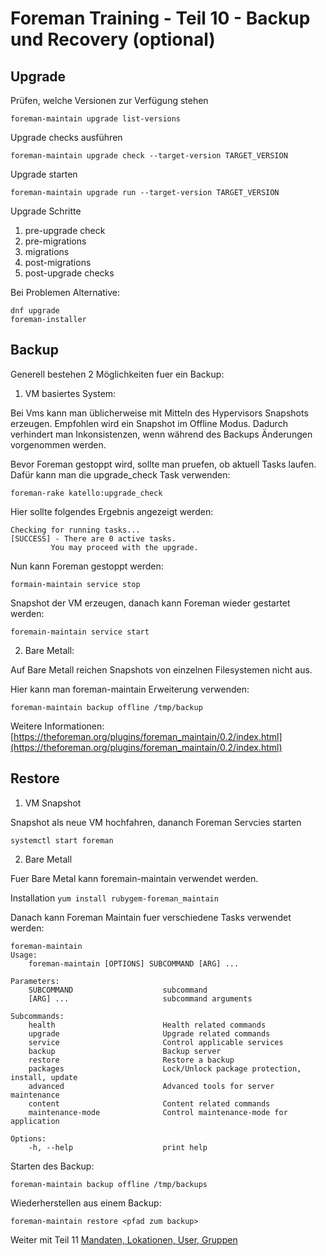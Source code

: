 # Foreman Training - Teil 10 - Backup und Recovery (optional)

## Upgrade

Prüfen, welche Versionen zur Verfügung stehen

    foreman-maintain upgrade list-versions

Upgrade checks ausführen

    foreman-maintain upgrade check --target-version TARGET_VERSION

Upgrade starten

    foreman-maintain upgrade run --target-version TARGET_VERSION

Upgrade Schritte

1. pre-upgrade check
1. pre-migrations
1. migrations
1. post-migrations
1. post-upgrade checks

Bei Problemen Alternative:

    dnf upgrade
    foreman-installer

## Backup

Generell bestehen 2 Möglichkeiten fuer ein Backup:

1. VM basiertes System:

Bei Vms kann man üblicherweise mit Mitteln des Hypervisors Snapshots erzeugen.
Empfohlen wird ein Snapshot im Offline Modus. Dadurch verhindert man Inkonsistenzen, wenn während des Backups Änderungen vorgenommen werden.

Bevor Foreman gestoppt wird, sollte man pruefen, ob aktuell Tasks laufen. Dafür kann man die upgrade_check Task verwenden:

    foreman-rake katello:upgrade_check

Hier sollte folgendes Ergebnis angezeigt werden:

    Checking for running tasks...
    [SUCCESS] - There are 0 active tasks.
             You may proceed with the upgrade.

Nun kann Foreman gestoppt werden:

    formain-maintain service stop

Snapshot der VM erzeugen, danach kann Foreman wieder gestartet werden:

    foremain-maintain service start

2. Bare Metall:

Auf Bare Metall reichen Snapshots von einzelnen Filesystemen nicht aus.

Hier kann man foreman-maintain Erweiterung verwenden:

    foreman-maintain backup offline /tmp/backup

Weitere Informationen: [https://theforeman.org/plugins/foreman_maintain/0.2/index.html](https://theforeman.org/plugins/foreman_maintain/0.2/index.html)

## Restore

1. VM Snapshot

Snapshot als neue VM hochfahren, dananch Foreman Servcies starten

    systemctl start foreman

2. Bare Metall

Fuer Bare Metal kann foremain-maintain verwendet werden.

Installation `yum install rubygem-foreman_maintain`

Danach kann Foreman Maintain fuer verschiedene Tasks verwendet werden:

    foreman-maintain
    Usage:
        foreman-maintain [OPTIONS] SUBCOMMAND [ARG] ...

    Parameters:
        SUBCOMMAND                    subcommand
        [ARG] ...                     subcommand arguments

    Subcommands:
        health                        Health related commands
        upgrade                       Upgrade related commands
        service                       Control applicable services
        backup                        Backup server
        restore                       Restore a backup
        packages                      Lock/Unlock package protection, install, update
        advanced                      Advanced tools for server maintenance
        content                       Content related commands
        maintenance-mode              Control maintenance-mode for application

    Options:
        -h, --help                    print help

Starten des Backup:

    foreman-maintain backup offline /tmp/backups

Wiederherstellen aus einem Backup:

    foreman-maintain restore <pfad zum backup>

Weiter mit Teil 11 [Mandaten, Lokationen, User, Gruppen](../11_mandanten)
